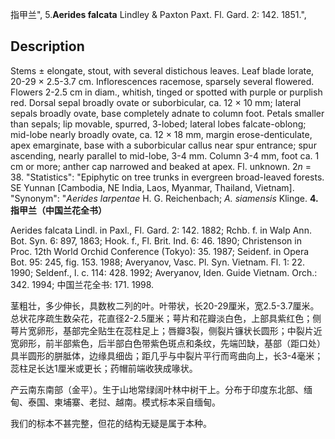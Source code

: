 指甲兰",
5.**Aerides falcata** Lindley & Paxton Paxt. Fl. Gard. 2: 142. 1851.",

## Description
Stems ± elongate, stout, with several distichous leaves. Leaf blade lorate, 20-29 × 2.5-3.7 cm. Inflorescences racemose, sparsely several flowered. Flowers 2-2.5 cm in diam., whitish, tinged or spotted with purple or purplish red. Dorsal sepal broadly ovate or suborbicular, ca. 12 × 10 mm; lateral sepals broadly ovate, base completely adnate to column foot. Petals smaller than sepals; lip movable, spurred, 3-lobed; lateral lobes falcate-oblong; mid-lobe nearly broadly ovate, ca. 12 × 18 mm, margin erose-denticulate, apex emarginate, base with a suborbicular callus near spur entrance; spur ascending, nearly parallel to mid-lobe, 3-4 mm. Column 3-4 mm, foot ca. 1 cm or more; anther cap narrowed and beaked at apex. Fl. unknown. 2*n* = 38.
  "Statistics": "Epiphytic on tree trunks in evergreen broad-leaved forests. SE Yunnan [Cambodia, NE India, Laos, Myanmar, Thailand, Vietnam].
  "Synonym": "*Aerides larpentae* H. G. Reichenbach; *A. siamensis* Klinge.
**4. 指甲兰（中国兰花全书）**

Aerides falcata Lindl. in Paxl., Fl. Gard. 2: 142. 1882; Rchb. f. in Walp Ann. Bot. Syn. 6: 897, 1863; Hook. f., Fl. Brit. Ind. 6: 46. 1890; Christenson in Proc. 12th World Orchid Conference (Tokyo): 35. 1987; Seidenf. in Opera Bot. 95: 245, fig. 153. 1988; Averyanov, Vasc. Pl. Syn. Vietnam. Fl. 1: 22. 1990; Seldenf., l. c. 114: 428. 1992; Averyanov, Iden. Guide Vietnam. Orch.: 342. 1994; 中国兰花全书: 171. 1998.

茎粗壮，多少伸长，具数枚二列的叶。叶带状，长20-29厘米，宽2.5-3.7厘米。总状花序疏生数朵花，花直径2-2.5厘米；萼片和花瓣淡白色，上部具紫红色；侧萼片宽卵形，基部完全贴生在蕊柱足上；唇瓣3裂，侧裂片镰状长圆形；中裂片近宽卵形，前半部紫色，后半部白色带紫色斑点和条纹，先端凹缺，基部（距口处）具半圆形的胼胝体，边缘具细齿；距几乎与中裂片平行而弯曲向上，长3-4毫米；蕊柱足长达1厘米或更长；药帽前端收狭成喙状。

产云南东南部（金平）。生于山地常绿阔叶林中树干上。分布于印度东北部、缅甸、泰国、柬埔寨、老挝、越南。模式标本采自缅甸。

我们的标本不甚完整，但花的结构无疑是属于本种。
